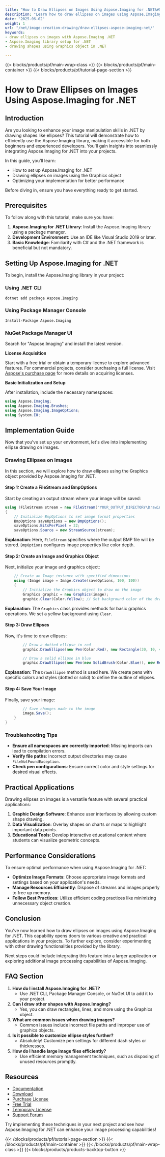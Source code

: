 ```yaml
---
title: "How to Draw Ellipses on Images Using Aspose.Imaging for .NET&#58; A Comprehensive Guide"
description: "Learn how to draw ellipses on images using Aspose.Imaging for .NET. This step-by-step guide covers installation, code implementation, and practical applications."
date: "2025-06-02"
weight: 1
url: "/net/image-creation-drawing/draw-ellipses-aspose-imaging-net/"
keywords:
- draw ellipses on images with Aspose.Imaging .NET
- Aspose.Imaging library setup for .NET
- drawing shapes using Graphics object in .NET

---
```


{{< blocks/products/pf/main-wrap-class >}}
{{< blocks/products/pf/main-container >}}
{{< blocks/products/pf/tutorial-page-section >}}
# How to Draw Ellipses on Images Using Aspose.Imaging for .NET

## Introduction

Are you looking to enhance your image manipulation skills in .NET by drawing shapes like ellipses? This tutorial will demonstrate how to efficiently use the Aspose.Imaging library, making it accessible for both beginners and experienced developers. You'll gain insights into seamlessly integrating Aspose.Imaging for .NET into your projects.

In this guide, you’ll learn:
- How to set up Aspose.Imaging for .NET
- Drawing ellipses on images using the Graphics object
- Optimizing your implementation for better performance

Before diving in, ensure you have everything ready to get started. 

## Prerequisites

To follow along with this tutorial, make sure you have:
1. **Aspose.Imaging for .NET Library**: Install the Aspose.Imaging library using a package manager.
2. **Development Environment**: Use an IDE like Visual Studio 2019 or later.
3. **Basic Knowledge**: Familiarity with C# and the .NET framework is beneficial but not mandatory.

## Setting Up Aspose.Imaging for .NET

To begin, install the Aspose.Imaging library in your project:

### Using .NET CLI
```
dotnet add package Aspose.Imaging
```

### Using Package Manager Console
```
Install-Package Aspose.Imaging
```

### NuGet Package Manager UI
Search for "Aspose.Imaging" and install the latest version.

**License Acquisition**

Start with a free trial or obtain a temporary license to explore advanced features. For commercial projects, consider purchasing a full license. Visit [Aspose's purchase page](https://purchase.aspose.com/buy) for more details on acquiring licenses.

**Basic Initialization and Setup**

After installation, include the necessary namespaces:
```csharp
using Aspose.Imaging;
using Aspose.Imaging.Brushes;
using Aspose.Imaging.ImageOptions;
using System.IO;
```

## Implementation Guide

Now that you've set up your environment, let's dive into implementing ellipse drawing on images.

### Drawing Ellipses on Images

In this section, we will explore how to draw ellipses using the Graphics object provided by Aspose.Imaging for .NET. 

#### Step 1: Create a FileStream and BmpOptions

Start by creating an output stream where your image will be saved:
```csharp
using (FileStream stream = new FileStream("YOUR_OUTPUT_DIRECTORY\DrawingEllipse_out.bmp", FileMode.Create))
{
    // Initialize BmpOptions to set image format properties
    BmpOptions saveOptions = new BmpOptions();
    saveOptions.BitsPerPixel = 32;
    saveOptions.Source = new StreamSource(stream);
```
**Explanation**: Here, `FileStream` specifies where the output BMP file will be stored. `BmpOptions` configures image properties like color depth.

#### Step 2: Create an Image and Graphics Object

Next, initialize your image and graphics object:
```csharp
    // Create an Image instance with specified dimensions
    using (Image image = Image.Create(saveOptions, 100, 100))
    {
        // Initialize the Graphics object to draw on the image
        Graphics graphic = new Graphics(image);
        graphic.Clear(Color.Yellow); // Set background color of the drawing surface
```
**Explanation**: The `Graphics` class provides methods for basic graphics operations. We set a yellow background using `Clear`.

#### Step 3: Draw Ellipses

Now, it's time to draw ellipses:
```csharp
        // Draw a dotted ellipse in red
        graphic.DrawEllipse(new Pen(Color.Red), new Rectangle(30, 10, 40, 80));

        // Draw a solid ellipse in blue
        graphic.DrawEllipse(new Pen(new SolidBrush(Color.Blue)), new Rectangle(10, 30, 80, 40));
```
**Explanation**: The `DrawEllipse` method is used here. We create pens with specific colors and styles (dotted or solid) to define the outline of ellipses.

#### Step 4: Save Your Image

Finally, save your image:
```csharp
        // Save changes made to the image
        image.Save();
    }
}
```
### Troubleshooting Tips
- **Ensure all namespaces are correctly imported**: Missing imports can lead to compilation errors.
- **Verify file paths**: Incorrect output directories may cause `FileNotFoundException`.
- **Check pen configurations**: Ensure correct color and style settings for desired visual effects.

## Practical Applications

Drawing ellipses on images is a versatile feature with several practical applications:
1. **Graphic Design Software**: Enhance user interfaces by allowing custom shape drawing.
2. **Data Visualization**: Overlay shapes on charts or maps to highlight important data points.
3. **Educational Tools**: Develop interactive educational content where students can visualize geometric concepts.

## Performance Considerations

To ensure optimal performance when using Aspose.Imaging for .NET:
- **Optimize Image Formats**: Choose appropriate image formats and settings based on your application's needs.
- **Manage Resources Efficiently**: Dispose of streams and images properly to free up memory.
- **Follow Best Practices**: Utilize efficient coding practices like minimizing unnecessary object creation.

## Conclusion

You've now learned how to draw ellipses on images using Aspose.Imaging for .NET. This capability opens doors to various creative and practical applications in your projects. To further explore, consider experimenting with other drawing functionalities provided by the library.

Next steps could include integrating this feature into a larger application or exploring additional image processing capabilities of Aspose.Imaging.

## FAQ Section

1. **How do I install Aspose.Imaging for .NET?**
   - Use .NET CLI, Package Manager Console, or NuGet UI to add it to your project.
2. **Can I draw other shapes with Aspose.Imaging?**
   - Yes, you can draw rectangles, lines, and more using the Graphics object.
3. **What are common issues when drawing images?**
   - Common issues include incorrect file paths and improper use of graphics objects.
4. **Is it possible to customize ellipse styles further?**
   - Absolutely! Customize pen settings for different dash styles or thicknesses.
5. **How do I handle large image files efficiently?**
   - Use efficient memory management techniques, such as disposing of unused resources promptly.

## Resources
- [Documentation](https://reference.aspose.com/imaging/net/)
- [Download](https://releases.aspose.com/imaging/net/)
- [Purchase License](https://purchase.aspose.com/buy)
- [Free Trial](https://releases.aspose.com/imaging/net/)
- [Temporary License](https://purchase.aspose.com/temporary-license/)
- [Support Forum](https://forum.aspose.com/c/imaging/10)

Try implementing these techniques in your next project and see how Aspose.Imaging for .NET can enhance your image processing capabilities!

{{< /blocks/products/pf/tutorial-page-section >}}
{{< /blocks/products/pf/main-container >}}
{{< /blocks/products/pf/main-wrap-class >}}
{{< blocks/products/products-backtop-button >}}